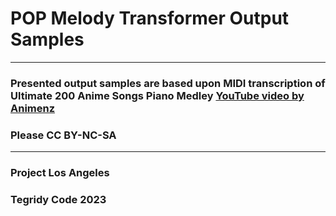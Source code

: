 # POP Melody Transformer Output Samples

***

### Presented output samples are based upon MIDI transcription of Ultimate 200 Anime Songs Piano Medley [YouTube video by Animenz](https://www.youtube.com/watch?v=p77-glF--GA)

### Please CC BY-NC-SA

***

### Project Los Angeles
### Tegridy Code 2023
